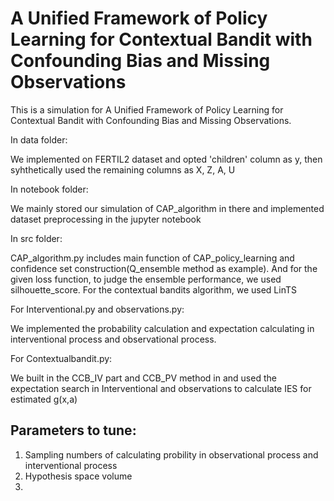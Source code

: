 # A Unified Framework of Policy Learning for Contextual Bandit with Confounding Bias and Missing Observations

This is a simulation for A Unified Framework of Policy Learning for Contextual Bandit with Confounding Bias and Missing Observations.

In data folder:

We implemented on FERTIL2 dataset and opted 'children' column as y, then syhthetically used the remaining columns as X, Z, A, U

In notebook folder:

We mainly stored our simulation of CAP_algorithm in there and implemented dataset preprocessing in the jupyter notebook

In src folder:

CAP_algorithm.py includes main function of CAP_policy_learning and confidence set construction(Q_ensemble method as example). And for the given loss function, to judge the ensemble performance, we used silhouette_score. For the contextual bandits algorithm, we used LinTS

For Interventional.py and observations.py:

We implemented the probability calculation and expectation calculating in interventional process and observational process.

For Contextualbandit.py:

We built in the CCB_IV part and CCB_PV method in and used the expectation search in Interventional and observations to calculate IES for estimated g(x,a)

## Parameters to tune:

1. Sampling numbers of calculating probility in observational process and interventional process
2. Hypothesis space volume
3.
